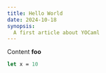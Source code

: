 ```yaml
---
title: Hello World
date: 2024-10-18
synopsis:
  A first article about YOCaml
---
```



Content **foo**

```ocaml
let x = 10
```

